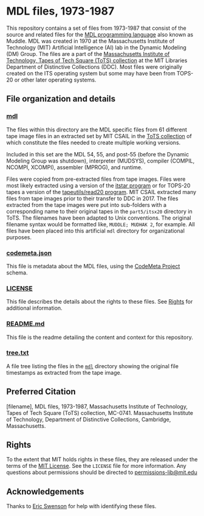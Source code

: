 # MDL files, 1973-1987
This repository contains a set of files from 1973-1987 that consist of the source and related files for the [MDL programming language](https://en.wikipedia.org/wiki/MDL_(programming_language)) also known as Muddle. MDL was created in 1970 at the Massachusetts Institute of Technology (MIT) Artificial Intelligence (AI) lab in the Dynamic Modeling (DM) Group. The files are a part of the [Massachusetts Institute of Technology, Tapes of Tech Square (ToTS) collection](https://archivesspace.mit.edu/repositories/2/resources/1265) at the MIT Libraries Department of Distinctive Collections (DDC). Most files were originally created on the ITS operating system but some may have been from TOPS-20 or other later operating systems.

## File organization and details
### [mdl](../main/mdl)
The files within this directory are the MDL specific files from 61 different tape image files in an extracted set by MIT CSAIL in the [ToTS collection](https://archivesspace.mit.edu/repositories/2/resources/1265) of which constitute the files needed to create multiple working versions.

Included in this set are the MDL 54, 55, and post-55 (before the Dynamic Modeling Group was shutdown), interpreter (MUDSYS), compiler (COMPIL, NCOMPI, XCOMPI), assembler (MPROG), and runtime. 

Files were copied from pre-extracted files from tape images. Files were most likely extracted using a version of the [itstar program](https://github.com/PDP-10/itstar) or for TOPS-20 tapes a version of the [tapeutils/read20 program](https://github.com/brouhaha/tapeutils/blob/master/read20.c). MIT CSAIL extracted many files from tape images prior to their transfer to DDC in 2017. The files extracted from the tape images were put into sub-folders with a corresponding name to their original tapes in the `part5/itsx20` directory in ToTS. The filenames have been adapted to Unix conventions. The original filename syntax would be formatted like, `MUDDLE; MUDHAK 2`, for example. All files have been placed into this artificial `mdl` directory for organizational purposes.
### [codemeta.json](../main/codemeta.json)
This file is metadata about the MDL files, using the [CodeMeta Project](https://codemeta.github.io/) schema.
### [LICENSE](../main/LICENSE)
This file describes the details about the rights to these files. See [Rights](#rights) for additional information.
### [README.md](../main/README.md)
This file is the readme detailing the content and context for this repository.
### [tree.txt](../main/tree.txt)
A file tree listing the files in the [`mdl`](../main/mdl) directory showing the original file timestamps as extracted from the tape image.
## Preferred Citation
[filename], MDL files, 1973-1987, Massachusetts Institute of Technology, Tapes of Tech Square (ToTS) collection, MC-0741. Massachusetts Institute of Technology, Department of Distinctive Collections, Cambridge, Massachusetts.
## Rights
To the extent that MIT holds rights in these files, they are released under the terms of the [MIT License](https://opensource.org/licenses/MIT). See the `LICENSE` file for more information. Any questions about permissions should be directed to [permissions-lib@mit.edu](mailto:permissions-lib@mit.edu)
## Acknowledgements
Thanks to [Eric Swenson](https://github.com/eswenson1) for help with identifying these files.
